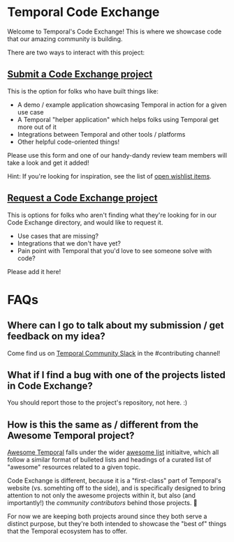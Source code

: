 # Temporal Code Exchange

Welcome to Temporal's Code Exchange! This is where we showcase code that our amazing community is building.

There are two ways to interact with this project:

## [Submit a Code Exchange project](https://github.com/temporal-community/code-exchange/issues/new?template=code-exchange-submission.md)

This is the option for folks who have built things like:

* A demo / example application showcasing Temporal in action for a given use case
* A Temporal "helper application" which helps folks using Temporal get more out of it
* Integrations between Temporal and other tools / platforms
* Other helpful code-oriented things!

Please use this form and one of our handy-dandy review team members will take a look and get it added!

Hint: If you're looking for inspiration, see the list of [open wishlist items](https://github.com/temporal-community/code-exchange/issues?q=state%3Aopen%20label%3A%22code%20exchange%20request%22).

## [Request a Code Exchange project](https://github.com/temporal-community/code-exchange/issues/new?template=code-exchange-wishlist.md)

This is options for folks who aren't finding what they're looking for in our Code Exchange directory, and would like to request it.

* Use cases that are missing?
* Integrations that we don't have yet?
* Pain point with Temporal that you'd love to see someone solve with code?

Please add it here!

# FAQs

## Where can I go to talk about my submission / get feedback on my idea?
Come find us on [Temporal Community Slack](https://t.mp/slack) in the #contributing channel!

## What if I find a bug with one of the projects listed in Code Exchange?
You should report those to the project's repository, not here. :)

## How is this the same as / different from the Awesome Temporal project?

[Awesome Temporal](https://github.com/temporalio/awesome-temporal) falls under the wider [awesome list](https://github.com/sindresorhus/awesome/blob/main/awesome.md) initiaitve, which all follow a similar format of bulleted lists and headings of a curated list of "awesome" resources related to a given topic.

Code Exchange is different, because it is a "first-class" part of Temporal's website (vs. somehting off to the side), and is specifically designed to bring attention to not only the awesome projects within it, but also (and importantly!) the _community contributors_ behind those projects. 💖

For now we are keeping both projects around since they both serve a distinct purpose, but they're both intended to showcase the "best of" things that the Temporal ecosystem has to offer.
